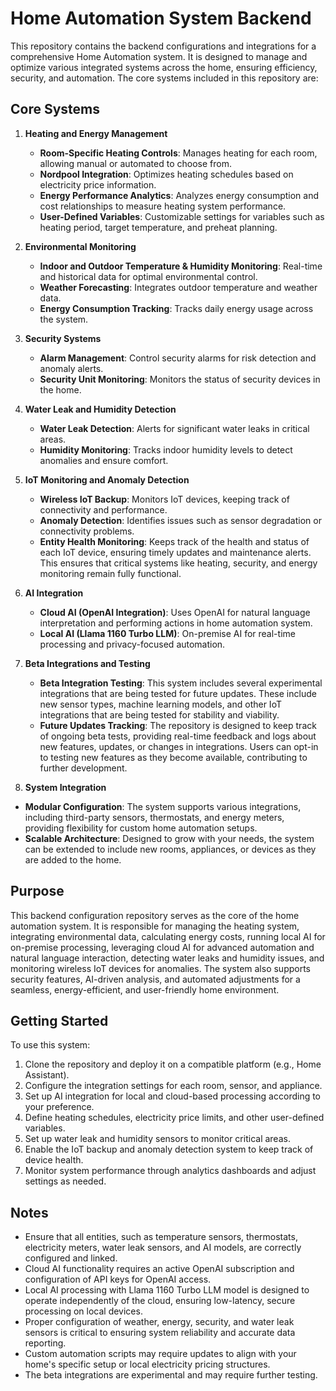 # Home Automation System Backend

This repository contains the backend configurations and integrations for a comprehensive Home Automation system. It is designed to manage and optimize various integrated systems across the home, ensuring efficiency, security, and automation. The core systems included in this repository are:

## Core Systems

1. **Heating and Energy Management**
   - **Room-Specific Heating Controls**: Manages heating for each room, allowing manual or automated to choose from.
   - **Nordpool Integration**: Optimizes heating schedules based on electricity price information.
   - **Energy Performance Analytics**: Analyzes energy consumption and cost relationships to measure heating system performance.
   - **User-Defined Variables**: Customizable settings for variables such as heating period, target temperature, and preheat planning.

2. **Environmental Monitoring**
   - **Indoor and Outdoor Temperature & Humidity Monitoring**: Real-time and historical data for optimal environmental control.
   - **Weather Forecasting**: Integrates outdoor temperature and weather data.
   - **Energy Consumption Tracking**: Tracks daily energy usage across the system.

3. **Security Systems**
   - **Alarm Management**: Control security alarms for risk detection and anomaly alerts.
   - **Security Unit Monitoring**: Monitors the status of security devices in the home.

4. **Water Leak and Humidity Detection**
   - **Water Leak Detection**: Alerts for significant water leaks in critical areas.
   - **Humidity Monitoring**: Tracks indoor humidity levels to detect anomalies and ensure comfort.

5. **IoT Monitoring and Anomaly Detection**
   - **Wireless IoT Backup**: Monitors IoT devices, keeping track of connectivity and performance.
   - **Anomaly Detection**: Identifies issues such as sensor degradation or connectivity problems.
   - **Entity Health Monitoring**: Keeps track of the health and status of each IoT device, ensuring timely updates and maintenance alerts. This ensures that critical systems like heating, security, and energy monitoring remain fully functional.

6. **AI Integration**
   - **Cloud AI (OpenAI Integration)**: Uses OpenAI for natural language interpretation and performing actions in home automation system.
   - **Local AI (Llama 1160 Turbo LLM)**: On-premise AI for real-time processing and privacy-focused automation.

7. **Beta Integrations and Testing**
   - **Beta Integration Testing**: This system includes several experimental integrations that are being tested for future updates. These include new sensor types, machine learning models, and other IoT integrations that are being tested for stability and viability.
   - **Future Updates Tracking**: The repository is designed to keep track of ongoing beta tests, providing real-time feedback and logs about new features, updates, or changes in integrations. Users can opt-in to testing new features as they become available, contributing to further development.

8.  **System Integration**
   - **Modular Configuration**: The system supports various integrations, including third-party sensors, thermostats, and energy meters, providing flexibility for custom home automation setups.
   - **Scalable Architecture**: Designed to grow with your needs, the system can be extended to include new rooms, appliances, or devices as they are added to the home.

## Purpose

This backend configuration repository serves as the core of the home automation system. It is responsible for managing the heating system, integrating environmental data, calculating energy costs, running local AI for on-premise processing, leveraging cloud AI for advanced automation and natural language interaction, detecting water leaks and humidity issues, and monitoring wireless IoT devices for anomalies. The system also supports security features, AI-driven analysis, and automated adjustments for a seamless, energy-efficient, and user-friendly home environment.

## Getting Started

To use this system:
1. Clone the repository and deploy it on a compatible platform (e.g., Home Assistant).
2. Configure the integration settings for each room, sensor, and appliance.
3. Set up AI integration for local and cloud-based processing according to your preference.
4. Define heating schedules, electricity price limits, and other user-defined variables.
5. Set up water leak and humidity sensors to monitor critical areas.
6. Enable the IoT backup and anomaly detection system to keep track of device health.
7. Monitor system performance through analytics dashboards and adjust settings as needed.

## Notes

- Ensure that all entities, such as temperature sensors, thermostats, electricity meters, water leak sensors, and AI models, are correctly configured and linked.
- Cloud AI functionality requires an active OpenAI subscription and configuration of API keys for OpenAI access.
- Local AI processing with Llama 1160 Turbo LLM model is designed to operate independently of the cloud, ensuring low-latency, secure processing on local devices.
- Proper configuration of weather, energy, security, and water leak sensors is critical to ensuring system reliability and accurate data reporting.
- Custom automation scripts may require updates to align with your home's specific setup or local electricity pricing structures.
- The beta integrations are experimental and may require further testing.


